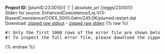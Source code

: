 **Project ID:** [plumID:23.001]({{ '/' | absolute_url }}eggs/23/001/)  
Stderr for source:  EnhancedCoexistence/Liq-V/3-BiasedCoexistence/COEX_5000.0atm/245.0K/plumed.restart.dat   
Download: [zipped raw stdout](plumed.restart.dat.plumed.stdout.txt.zip) - [zipped raw stderr](plumed.restart.dat.plumed.stderr.txt.zip) 
{% raw %}
<pre>
#! Only the first 1000 rows of the error file are shown below
#! To inspect the full error file, please download the zipped raw stderr file above
</pre>
{% endraw %}
